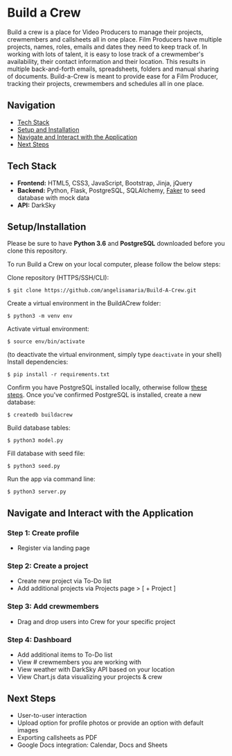 # Build a Crew

Build a crew is a place for Video Producers to manage their projects, crewmembers and callsheets all in one place. Film Producers have multiple projects, names, roles, emails and dates they need to keep track of. In working with lots of talent, it is easy to lose track of a crewmember's availability, their contact information and their location. This results in multiple back-and-forth emails, spreadsheets, folders and manual sharing of documents. Build-a-Crew is meant to provide ease for a Film Producer, tracking their projects, crewmembers and schedules all in one place. 


## Navigation

* [Tech Stack](#tech-stack)
* [Setup and Installation](#setup)
* [Navigate and Interact with the Application](#usage)
* [Next Steps](#next)

## <a name="tech-stack"></a>Tech Stack

* __Frontend:__ HTML5, CSS3, JavaScript, Bootstrap, Jinja, jQuery
* __Backend:__ Python, Flask, PostgreSQL, SQLAlchemy, [Faker](https://faker.readthedocs.io/en/master/) to seed database with mock data
* __API:__ DarkSky


## <a name="installation"></a>Setup/Installation

Please be sure to have __Python 3.6__ and __PostgreSQL__ downloaded before you clone this repository.

To run Build a Crew on your local computer, please follow the below steps:

Clone repository (HTTPS/SSH/CLI):
```
$ git clone https://github.com/angelisamaria/Build-A-Crew.git
```
Create a virtual environment in the BuildACrew folder:
```
$ python3 -m venv env
```
Activate virtual environment:
```
$ source env/bin/activate
```
(to deactivate the virtual environment, simply type `deactivate` in your shell)
Install dependencies:
```
$ pip install -r requirements.txt
```
Confirm you have PostgreSQL installed locally, otherwise follow [these steps](https://www.postgresql.org/download/). Once you've confirmed PostgreSQL is installed, create a new database:
```
$ createdb buildacrew
```
Build database tables:
```
$ python3 model.py
```
Fill database with seed file:
```
$ python3 seed.py
```
Run the app via command line:
```
$ python3 server.py
```
## <a name="usage"></a> Navigate and Interact with the Application

### Step 1: Create profile
* Register via landing page

### Step 2: Create a project
* Create new project via To-Do list
* Add additional projects via Projects page > [ + Project ]

### Step 3: Add crewmembers
* Drag and drop users into Crew for your specific project

### Step 4: Dashboard
* Add additional items to To-Do list
* View # crewmembers you are working with
* View weather with DarkSky API based on your location
* View Chart.js data visualizing your projects & crew

## <a name="next"></a> Next Steps
* User-to-user interaction
* Upload option for profile photos or provide an option with default images
* Exporting callsheets as PDF
* Google Docs integration: Calendar, Docs and Sheets
